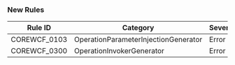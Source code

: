 ﻿### New Rules

Rule ID | Category | Severity | Notes
--------|----------|----------|--------------------
COREWCF_0103  | OperationParameterInjectionGenerator | Error | COREWCF_0103_OperationParameterInjectionGenerator
COREWCF_0300  |  OperationInvokerGenerator  | Error | COREWCF_0300_OperationInvokerGenerator
